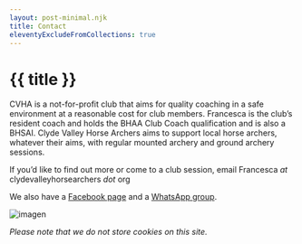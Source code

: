 ```yaml
---
layout: post-minimal.njk
title: Contact
eleventyExcludeFromCollections: true
---
```


# {{ title }}

CVHA is a not-for-profit club that aims for quality coaching in a safe environment at a reasonable cost for club members. Francesca is the club’s resident coach and holds the BHAA Club Coach qualification and is also a BHSAI. Clyde Valley Horse Archers aims to support local horse archers, whatever their aims, with regular mounted archery and ground archery sessions. 

If you’d like to find out more or come to a club session, email Francesca _at_ clydevalleyhorsearchers _dot_ org

We also have a [Facebook page](https://m.facebook.com/profile.php?id=100092105130986&eav=AfYaEyRFLDE8B4r0Xgs4ujz_xHkf-kHR7O-IVTLB9Pu-y2qIgIrZfYPGgGEDN2b3K24&tsid=0.8913046025426908&source=result) and a [WhatsApp group](https://www.whatsapp.com).

![imagen](/_images/ClydeValleyHorseArchersMain.jpg)


_Please note that we do not store cookies on this site._